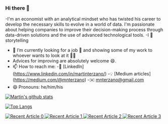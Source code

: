 ### Hi there 👋

-I'm an economist with an analytical mindset who has twisted his career to
develop the necessary skills to evolve in a world of data. I'm passionate
about helping companies to improve their decision-making process through
data-driven solutions and the use of advanced technological tools. 
-I :blue_heart: storytelling
- 🔭 I’m currently looking for a job :monocle_face: and showing some of my work to whoever wants to look at it :man_teacher: 
- Advices for improving are absolutely welcome :smile:.
- 📫 How to reach me:
-:office: [LinkedIn] (https://www.linkedin.com/in/martinterzano/)
-:bulb: [Medium articles] (https://medium.com/@mnterzano)
-:envelope: mnterzano@gmail.com
- 😄 Pronouns: he/him/his

[![Martin's github stats](https://github-readme-stats.vercel.app/api?username=martinterzano&count_private=true&show_icons=true&theme=radical&hide_rank=false)](https://github.com/martinterzano/github-readme-stats)

[![Top Langs](https://github-readme-stats.vercel.app/api/top-langs/?username=mnterzano)](https://github.com/mnterzano/github-readme-stats)

<a target="_blank" href="https://github-readme-medium-recent-article.vercel.app/medium/@mnterzano/0"><img src="https://github-readme-medium-recent-article.vercel.app/medium/mnterzano/0" alt="Recent Article 0">
<a target="_blank" href="https://github-readme-medium-recent-article.vercel.app/medium/mnterzano/0"><img src="https://github-readme-medium-recent-article.vercel.app/medium/mnterzano/1" alt="Recent Article 1">
<a target="_blank" href="https://github-readme-medium-recent-article.vercel.app/medium/mnterzano/0"><img src="https://github-readme-medium-recent-article.vercel.app/medium/mnterzano/2" alt="Recent Article 2">
<a target="_blank" href="https://github-readme-medium-recent-article.vercel.app/medium/mnterzano/0"><img src="https://github-readme-medium-recent-article.vercel.app/medium/mnterzano/3" alt="Recent Article 3">
